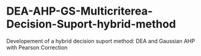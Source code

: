 # DEA-AHP-GS-Multicriterea-Decision-Suport-hybrid-method
Developement of a hybrid decision suport method: DEA and Gaussian AHP with Pearson Correction
